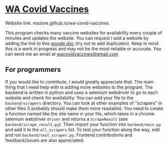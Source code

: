 # [WA Covid Vaccines](https://mazore.github.io/wa-covid-vaccines)

Website link: mazore.github.io/wa-covid-vaccines

This program checks many vaccine websites for availability every couple of minutes and updates the website. You can request I add a website by adding the link to this [google doc](https://docs.google.com/document/d/1c29oy3h_LXEAy_7b93bnpQrB5mGDv5UkRzwFqydWe84/edit?usp=sharing) (try not to add duplicates). Keep in mind this is a work in progress and may not be the most reliable or accurate. You can send me an email at wacovidvaccines@gmail.com

## For programmers

If you would like to contribute, I would greatly appreciate that. The main thing that I need help with is adding more websites to the program. The backend is written in python and uses a selenium webdriver to go to each website and check for availability. You can add your file to the `backend/scrapers` directory. You can look at other examples of "scrapers" in other files (I probably should make them more readable). You need to create a function named like the site name in your file, which takes in a chrome selenium webdriver `driver` and returns a `ScrapeResult` (see `backend/scrape_result.py`). Then import your function into `backend/main.py` and add it to the `all_scrapers` list. To test your function along the way, edit and run `backend/test_scraper.py`. Frontend contributions and feedback/issues are also appreciated.
